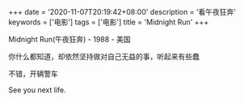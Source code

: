 +++
date = '2020-11-07T20:19:42+08:00'
description = '看午夜狂奔'
keywords = ['电影']
tags = ['电影']
title = 'Midnight Run'
+++

Midnight Run(午夜狂奔) - 1988 - 美国

你什么都知道，却依然坚持做对自己无益的事，听起来有些蠢

不错，开辆警车

See you next life.
